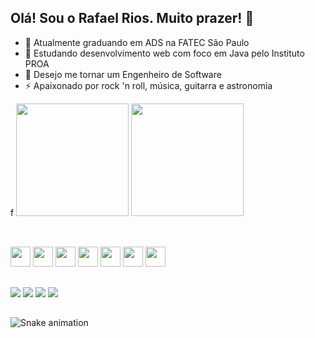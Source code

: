 ## Olá! Sou o Rafael Rios. Muito prazer! 👋

- 📝 Atualmente graduando em ADS na FATEC São Paulo
- 🌱 Estudando desenvolvimento web com foco em Java pelo Instituto PROA
- 🎯 Desejo me tornar um Engenheiro de Software
- ⚡ Apaixonado por rock 'n roll, música, guitarra e astronomia

<div>f
  <a href="https://github.com/r-riosp/r-riosp"></a>
  <img height="180em" src="https://github-readme-stats.vercel.app/api?username=r-riosp&show_icons=true&theme=omni&include_all_commits=true&count_private=true"/>
  <img height="180em" src="https://github-readme-stats.vercel.app/api/top-langs/?username=r-riosp&layoutcompact&langs_count=16&theme=omni"/>
</div>

##

<div style="display: inline-block"><br>
  <link rel="stylesheet" type='text/css' href="https://cdn.jsdelivr.net/gh/devicons/devicon@latest/devicon.min.css" />
  <img src="https://cdn.jsdelivr.net/gh/devicons/devicon@latest/icons/javascript/javascript-original.svg" height="32px" width="32px"/>   
  <img src="https://cdn.jsdelivr.net/gh/devicons/devicon@latest/icons/c/c-original.svg" height="32px" width="32px"/>
  <img src="https://cdn.jsdelivr.net/gh/devicons/devicon@latest/icons/python/python-original.svg" height="32px" width="32px"/>
  <img src="https://cdn.jsdelivr.net/gh/devicons/devicon@latest/icons/java/java-original.svg" height="32px" width="32px"/>
  <img src="https://cdn.jsdelivr.net/gh/devicons/devicon@latest/icons/html5/html5-original.svg" height="32px" width="32px"/>
  <img src="https://cdn.jsdelivr.net/gh/devicons/devicon@latest/icons/css3/css3-original.svg" height="32px" width="32px"/>
  <img src="https://cdn.jsdelivr.net/gh/devicons/devicon@latest/icons/figma/figma-original.svg" height="32px" width="32px"/>
</div>

##

<div>
  <a href="mailto:rafaelrios807@gmail.com" target="_blank"><img src="https://img.shields.io/badge/Gmail-D14836?style=for-the-badge&logo=gmail&logoColor=white"/></a>
  <a href="mailto:dev.rafaelrios@outlook.com" target="_blank"><img src="https://img.shields.io/badge/Microsoft_Outlook-0078D4?style=for-the-badge&logo=microsoft-outlook&logoColor=white"/></a>
  <a href="" target="_blank"><img src="https://img.shields.io/badge/Discord-7289DA?style=for-the-badge&logo=discord&logoColor=white"/></a>
  <a href="https://www.linkedin.com/in/rafaelriosp" target="_blank"><img src="https://img.shields.io/badge/LinkedIn-0077B5?style=for-the-badge&logo=linkedin&logoColor=white"/></a>
</div>

##

![Snake animation](https://github.com/r-riosp/r-riosp/blob/output/github-contribution-grid-snake.svg)
